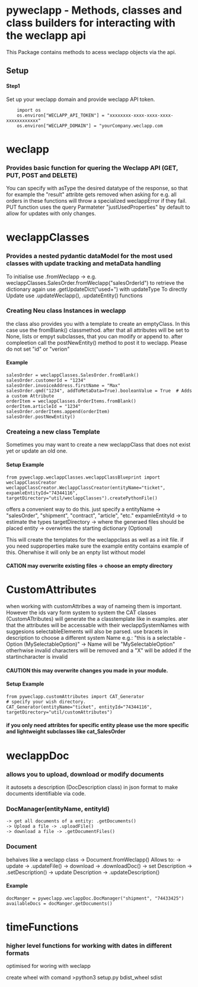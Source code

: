 # pyweclapp - Methods, classes and class builders for interacting with the weclapp api

This Package contains methods to acess weclapp objects via the api.

## Setup 
#### Step1
Set up your weclapp domain and provide weclapp API token.
```{python}
    import os
    os.environ["WECLAPP_API_TOKEN"] = "xxxxxxxx-xxxx-xxxx-xxxx-xxxxxxxxxxxx"
    os.environ["WECLAPP_DOMAIN"] = "yourCompany.weclapp.com
```


# weclapp
### Provides basic function for quering the Weclapp API (GET, PUT, POST and DELETE)
You can specify with asType the desired datatype of the response, so that for
example the "result" attribte gets removed when asking for e.g. all orders
in these functions will throw a specialized weclappError if they fail.
PUT function uses the query Parmateter "justUsedProperties" by default to allow
for updates with only changes.


# weclappClasses
### Provides a nested pydantic dataModel for the most used classes with update tracking and metaData handling
To initialise use .fromWeclapp -> e.g. weclappClasses.SalesOrder.fromWeclapp("salesOrderId")
to retrieve the dictionary again use .getUpdateDict("used+") with updateType
To directly Update use .updateWeclapp(), .updateEntity() functions


### Creating Neu class Instances in weclapp
the class also provides you with a template to create an emptyClass. In this case
use the fromBlank() classmethod.
after that all attributes will be set to None, lists or empyt subclasses, that
you can modify or append to.
after compleetion call the postNewEntity() method to post it to weclapp. Please
do not set "id" or "verion"
#### Example
    salesOrder = weclappClasses.SalesOrder.fromBlank()
    salesOrder.customerId = "1234"  
    salesOrder.invoiceAddress.firstName = "Max"
    salesOrder.qmd("1234", addToMetaData=True).booleanValue = True  # Adds a custom Attribute
    orderItem = weclappClasses.OrderItems.fromBlank()
    orderItem.articleId = "1234"
    salesOrder.orderItems.append(orderItem)
    salesOrder.postNewEntity()

### Createing a new class Template
Sometimes you may want to create a new weclappClass that does not exist yet or
update an old one.

#### Setup Example
    from pyweclapp.weclappClasses.weclappClassBlueprint import weclappClassCreator
    weclappClassCreator.WeclappClassCreator(entityName="ticket",
    expamleEntityId="74344116", targetDirectory="util/weclappClasses").createPythonFile()

offers a convenient way to do this.
just specify a  entityName -> "salesOrder", "shipment", "contract", "article", "etc."
                expamleEntityId -> to estimate the types
                targetDirectory -> where the generaed files should be placed
                entity -> overwirtes the starting dictionary (Optional)

This will create the templates for the weclappclass as well as a init file.
if you need supproperties make sure the example entity contains example of this.
Oherwhise it will only be an enpty list without model
#### CATION may overwrite existing files -> choose an empty directory


# CustomAttributes
when working with customAttribes a way of nameing them is important. However the
ids vary form system to system
the CAT classes (CustomATtributes) will generate the a classtemplate like in examples.
ater that the attributes will be accessable with their weclappSystemNames with
suggesions
selectableElements will also be parsed. use bracets in description to choose a
different system Name e.g.: "this is a selectable - Option (MySelectableOption)"
-> Name will be "MySelectableOption"
otherhwise invalid characters will be removed and a "X" will be added if the
startincharacter is invalid

#### CAUTION this may overwrite changes you made in your module. 
#### Setup Example
    from pyweclapp.customAttributes import CAT_Generator
    # specify your wish directory. 
    CAT_Generator(entityName="ticket", entityId="74344116",
    targetDirectory="util/customAttributes")

#### if you only need attribtes for specific entity please use the more specific and lightweight subclasses like cat_SalesOrder

# weclappDoc
### allows you to upload, download or modify documents
it autosets a description (DocDescription class) in json format to make documents
identifiable via code.

### DocManager(entityName, entityId) 
    -> get all documents of a entity: .getDocuments()
    -> Upload a file -> .uploadFile()
    -> download a file -> .getDocumentFiles()

### Document
behaives like a weclapp class -> Document.fromWeclapp()
Allows to:
    -> update -> .updateFile()
    -> download -> .downloadDoc()
    -> set Description -> .setDescription() 
    -> update Description -> .updateDescription()

#### Example
    docManger = pyweclapp.weclappDoc.DocManager("shipment", "74433425")
    availableDocs = docManger.getDocuments()

# timeFunctions
### higher level functions for working with dates in different formats
optimised for woring with weclapp


create wheel with comand >python3 setup.py bdist_wheel sdist